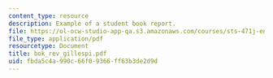 ```yaml
---
content_type: resource
description: Example of a student book report.
file: https://ol-ocw-studio-app-qa.s3.amazonaws.com/courses/sts-471j-engineering-apollo-the-moon-project-as-a-complex-system-spring-2007/fbda5c4a990c66f09366ff63b3de2d9d_bok_rev_gillespi.pdf
file_type: application/pdf
resourcetype: Document
title: bok_rev_gillespi.pdf
uid: fbda5c4a-990c-66f0-9366-ff63b3de2d9d
---
```

